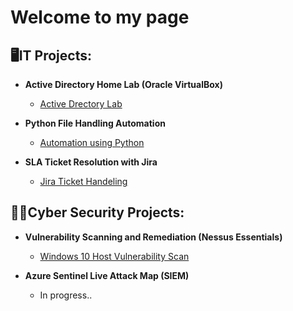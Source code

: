 <h1> Welcome to my page <br/></a>
<h2>🖥️IT Projects:</h2>
   
-  <b>Active Directory Home Lab (Oracle VirtualBox)</b>
   - [Active Drectory Lab](https://github.com/mozaki99/Active-Directory-Home-Lab)

-  <b>Python File Handling Automation</b>
   - [Automation using Python](https://github.com/mozaki99/Python-Log-Parsing-Automation)

-  <b>SLA Ticket Resolution with Jira</b>
   - [Jira Ticket Handeling]()

<h2>👨‍💻Cyber Security Projects:</h2>

- <b>Vulnerability Scanning and Remediation (Nessus Essentials)</b>
  - [Windows 10 Host Vulnerability Scan](https://github.com/mozaki99/VulnerabilityScanner)

- <b>Azure Sentinel Live Attack Map (SIEM) </b>
  - In progress..
